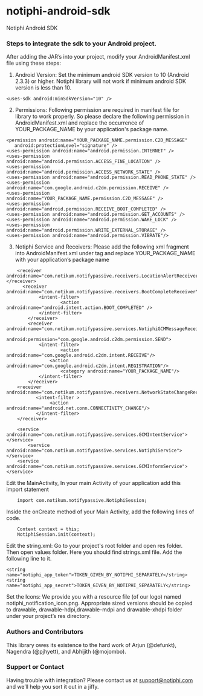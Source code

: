 notiphi-android-sdk
===================

Notiphi Android SDK

### Steps to integrate the sdk to your Android project.

After adding the JAR’s into your project, modify your AndroidManifest.xml file using these steps:

1. Android Version: Set the minimum android SDK version to 10 (Android 2.3.3) or higher. Notiphi library will not work if minimum android SDK version is less than 10.

```
<uses-sdk android:minSdkVersion="10" />
```

2. Permissions: Following permission are required in manifest file for library to work properly. So please declare the following permission in AndroidManifest.xml and replace the occurrence of YOUR_PACKAGE_NAME by your application's package name.

```
<permission android:name="YOUR_PACKAGE_NAME.permission.C2D_MESSAGE"             
   android:protectionLevel="signature" />
<uses-permission android:name="android.permission.INTERNET" />
<uses-permission android:name="android.permission.ACCESS_FINE_LOCATION" />
<uses-permission android:name="android.permission.ACCESS_NETWORK_STATE" />
<uses-permission android:name="android.permission.READ_PHONE_STATE" />
<uses-permission android:name="com.google.android.c2dm.permission.RECEIVE" />
<uses-permission android:name="YOUR_PACKAGE_NAME.permission.C2D_MESSAGE" />
<uses-permission android:name="android.permission.RECEIVE_BOOT_COMPLETED" />
<uses-permission android:name="android.permission.GET_ACCOUNTS" />
<uses-permission android:name="android.permission.WAKE_LOCK" />
<uses-permission android:name="android.permission.WRITE_EXTERNAL_STORAGE" />
<uses-permission android:name="android.permission.VIBRATE"/>
```

3. Notiphi Service and Receivers: Please add the following xml fragment into AndroidManifest.xml under <application> tag and replace YOUR_PACKAGE_NAME with your application’s package name

```
    <receiver android:name="com.notikum.notifypassive.receivers.LocationAlertReceiver"></receiver>
      <receiver android:name="com.notikum.notifypassive.receivers.BootCompleteReceiver">
        	<intent-filter>
            		<action android:name="android.intent.action.BOOT_COMPLETED" />
        	</intent-filter>
    	</receiver>
    	<receiver android:name="com.notikum.notifypassive.services.NotiphiGCMMessageReceiver"
        	   android:permission="com.google.android.c2dm.permission.SEND">
        	<intent-filter>
            		<action android:name="com.google.android.c2dm.intent.RECEIVE"/>
         		<action android:name="com.google.android.c2dm.intent.REGISTRATION"/>
            		<category android:name="YOUR_PACKAGE_NAME"/>
        	</intent-filter>
    	</receiver>
   	<receiver android:name="com.notikum.notifypassive.receivers.NetworkStateChangeReceiver">
       	   <intent-filter >
           		<action android:name="android.net.conn.CONNECTIVITY_CHANGE"/>
       	   </intent-filter>
   	</receiver>

	<service android:name="com.notikum.notifypassive.services.GCMIntentService"></service>
    	<service android:name="com.notikum.notifypassive.services.NotiphiService"></service>
   	<service android:name="com.notikum.notifypassive.services.GCMInformService"></service>
```
	 	 	 	
Edit the MainActivity, In your main Activity of your application  add this import statement

```
	import com.notikum.notifypassive.NotiphiSession;
```	 	 	 	

Inside the onCreate method of your Main Activity, add the following lines of code.

```
	Context context = this;			
	NotiphiSession.init(context);
```

Edit the string.xml: Go to your project's root folder and open res folder. Then open values folder. Here you should find strings.xml file. Add the following line to it.
```
<string name="notiphi_app_token">TOKEN_GIVEN_BY_NOTIPHI_SEPARATELY</string>
<string name="notiphi_app_secret">TOKEN_GIVEN_BY_NOTIPHI_SEPARATELY</string>
```
Set the Icons:  We provide you with a resource file (of our logo) named notiphi_notification_icon.png. Appropriate sized versions should be copied to drawable, drawable-hdpi,drawable-mdpi and drawable-xhdpi folder under your project’s res directory.

### Authors and Contributors
This library owes its existence to the hard work of Arjun (@defunkt), Nagendra (@pjhyett), and Abhijith (@mojombo).

### Support or Contact
Having trouble with integration? Please contact us at support@notiphi.com and we’ll help you sort it out in a jiffy.
